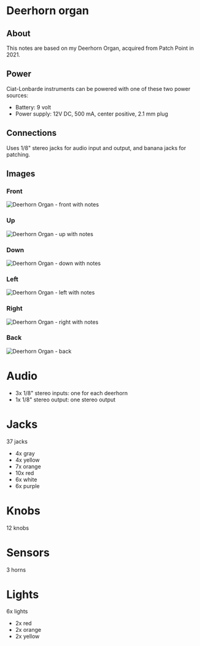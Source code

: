# Deerhorn organ

## About

This notes are based on my Deerhorn Organ, acquired from Patch Point in 2021.

## Power

Ciat-Lonbarde instruments can be powered with one of these two power sources:

* Battery: 9 volt
* Power supply: 12V DC, 500 mA, center positive, 2.1 mm plug

## Connections

Uses 1/8" stereo jacks for audio input and output, and banana jacks for patching. 

## Images

### Front

<!-- ![Deerhorn Organ - front](./images/deerhorn-organ-front.jpg "Deerhorn Organ - front") -->

![Deerhorn Organ - front with notes](./images/deerhorn-organ-front-notes.jpg "Deerhorn Organ - front with notes")

### Up

<!-- ![Deerhorn Organ - up](./images/deerhorn-organ-up.jpg "Deerhorn Organ - up") -->

![Deerhorn Organ - up with notes](./images/deerhorn-organ-up-notes.jpg "Deerhorn Organ - up with notes")

### Down

<!-- ![Deerhorn Organ - down](./images/deerhorn-organ-down.jpg "Deerhorn Organ - down") -->

![Deerhorn Organ - down with notes](./images/deerhorn-organ-down-notes.jpg "Deerhorn Organ - down with notes")

### Left

<!-- ![Deerhorn Organ - left](./images/deerhorn-organ-left.jpg "Deerhorn Organ - left") -->

![Deerhorn Organ - left with notes](./images/deerhorn-organ-left-notes.jpg "Deerhorn Organ - left with notes")

### Right

<!-- ![Deerhorn Organ - right](./images/deerhorn-organ-right.jpg "Deerhorn Organ - right") -->

![Deerhorn Organ - right with notes](./images/deerhorn-organ-right-notes.jpg "Deerhorn Organ - right with notes")

### Back

![Deerhorn Organ - back](./images/deerhorn-organ-back.jpg "Deerhorn Organ - back")

# Audio

* 3x 1/8" stereo inputs: one for each deerhorn
* 1x 1/8" stereo output: one stereo output

# Jacks


37 jacks

* 4x gray
* 4x yellow
* 7x orange
* 10x red
* 6x white
* 6x purple

# Knobs

12 knobs

# Sensors

3 horns

# Lights

6x lights

* 2x red
* 2x orange
* 2x yellow
